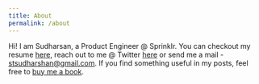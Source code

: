 ```yaml
---
title: About
permalink: /about
---
```

Hi! I am Sudharsan, a Product Engineer @ Sprinklr. You can checkout my resume [here](/resume), reach out to me @ Twitter [here](https://twitter.com/parakalakavi) or send me a mail - stsudharshan@gmail.com. If you find something useful in my posts, feel free to [buy me a book](https://www.buymeacoffee.com/parakalakavi).